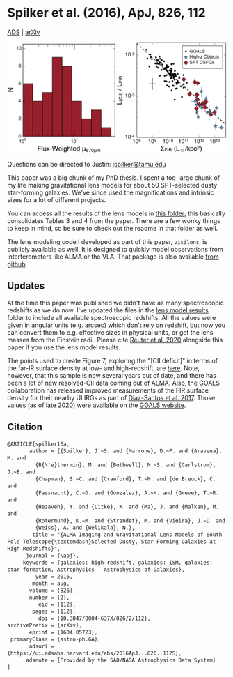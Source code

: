 Spilker et al. (2016), ApJ, 826, 112
====================================

[ADS](https://ui.adsabs.harvard.edu/abs/2016ApJ...826..112S/abstract) | [arXiv](https://arxiv.org/abs/1604.05723)

![Magnifications and CII deficit](Fig37_mudist_ciifir.png)

Questions can be directed to Justin: [jspilker@tamu.edu](mailto:jspilker@tamu.edu)

This paper was a big chunk of my PhD thesis. I spent a too-large chunk of my 
life making gravitational lens models for about 50 SPT-selected dusty star-forming
galaxies. We've since used the magnifications and intrinsic sizes for a lot of
different projects.

You can access all the results of the lens models in [this folder](lensmodel_results);
this basically consolidates Tables 3 and 4 from the paper. There are a few wonky things
to keep in mind, so be sure to check out the readme in that folder as well. 

The lens modeling code I developed as part of this paper, `visilens`, is publicly available as well.
It is designed to quickly model observations from interferometers like ALMA or the VLA.
That package is also available [from github](https://github.com/jspilker/visilens).


Updates
-------

At the time this paper was published we didn't have as many spectroscopic redshifts as
we do now. I've updated the files in the [lens model results](lensmodel_results) folder
to include all available spectroscopic redshifts. All the values were given in angular
units (e.g. arcsec) which don't rely on redshift, but now you can convert them to e.g.
effective sizes in physical units, or get the lens masses from the Einstein radii. Please 
cite [Reuter et al. 2020](https://ui.adsabs.harvard.edu/abs/2020arXiv200614060R/abstract)
alongside this paper if you use the lens model results.

The points used to create Figure 7, exploring the "[CII deficit]" in terms of the far-IR
surface density at low- and high-redshift, are [here](lcii_lfir.txt). Note, however, that
this sample is now several years out of date, and there has been a lot of new resolved-CII
data coming out of ALMA. Also, the GOALS collaboration has released improved measurements
of the FIR surface density for their nearby ULIRGs as part of 
[Diaz-Santos et al. 2017](https://ui.adsabs.harvard.edu/abs/2017ApJ...846...32D/abstract).
Those values (as of late 2020) were available on the 
[GOALS website](http://goals.ipac.caltech.edu/highlights/highlights.html).


Citation
--------

    @ARTICLE{spilker16a,
           author = {{Spilker}, J.~S. and {Marrone}, D.~P. and {Aravena}, M. and
             {B{\'e}thermin}, M. and {Bothwell}, M.~S. and {Carlstrom}, J.~E. and
             {Chapman}, S.~C. and {Crawford}, T.~M. and {de Breuck}, C. and
             {Fassnacht}, C.~D. and {Gonzalez}, A.~H. and {Greve}, T.~R. and
             {Hezaveh}, Y. and {Litke}, K. and {Ma}, J. and {Malkan}, M. and
             {Rotermund}, K.~M. and {Strandet}, M. and {Vieira}, J.~D. and
             {Weiss}, A. and {Welikala}, N.},
            title = "{ALMA Imaging and Gravitational Lens Models of South Pole Telescope{\textemdash}Selected Dusty, Star-Forming Galaxies at High Redshifts}",
          journal = {\apj},
         keywords = {galaxies: high-redshift, galaxies: ISM, galaxies: star formation, Astrophysics - Astrophysics of Galaxies},
             year = 2016,
            month = aug,
           volume = {826},
           number = {2},
              eid = {112},
            pages = {112},
              doi = {10.3847/0004-637X/826/2/112},
    archivePrefix = {arXiv},
           eprint = {1604.05723},
     primaryClass = {astro-ph.GA},
           adsurl = {https://ui.adsabs.harvard.edu/abs/2016ApJ...826..112S},
          adsnote = {Provided by the SAO/NASA Astrophysics Data System}
    }
